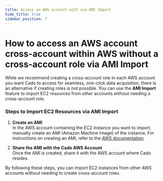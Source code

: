 ```yaml
---
title: Access an AWS account with via AMI Import
hide_title: true
sidebar_position: 7
---
```


# How to access an AWS account cross-account within AWS without a cross-account role via AMI Import

While we recommend creating a cross-account role in each AWS account you want Cado to access for seamless, one-click data acquisition, there is an alternative if creating roles is not possible. You can use the **AMI Import** feature to import EC2 resources from other accounts without needing a cross-account role.

### Steps to Import EC2 Resources via AMI Import

1. **Create an AMI**  
   In the AWS account containing the EC2 instance you want to import, manually create an AMI (Amazon Machine Image) of the instance. For instructions on creating an AMI, refer to the [AWS documentation](https://docs.aws.amazon.com/toolkit-for-visual-studio/latest/user-guide/tkv-create-ami-from-instance.html).

2. **Share the AMI with the Cado AWS Account**  
   Once the AMI is created, share it with the AWS account where Cado resides.

By following these steps, you can import EC2 instances from other AWS accounts without needing to create cross-account roles.
